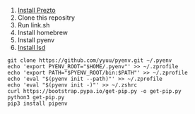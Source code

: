 1. [Install Prezto](https://github.com/sorin-ionescu/prezto)
2. Clone this repositry
3. Run link.sh
4. Install homebrew
5. Install pyenv
6. [Install lsd](https://github.com/lsd-rs/lsd)
```
git clone https://github.com/yyuu/pyenv.git ~/.pyenv
echo 'export PYENV_ROOT="$HOME/.pyenv"' >> ~/.zprofile
echo 'export PATH="$PYENV_ROOT/bin:$PATH"' >> ~/.zprofile
echo 'eval "$(pyenv init --path)"' >> ~/.zprofile
echo 'eval "$(pyenv init -)"' >> ~/.zshrc
curl https://bootstrap.pypa.io/get-pip.py -o get-pip.py
python3 get-pip.py
pip3 install pipenv
```
